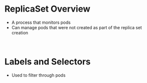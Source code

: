 # ReplicaSet Overview

* A process that monitors pods 
* Can manage pods that were not created as part of the replica set creation

<br>

# Labels and Selectors

* Used to filter through pods 